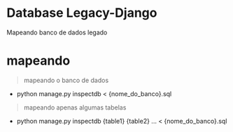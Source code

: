 # Database Legacy-Django
 Mapeando banco de dados legado

# mapeando
> mapeando o banco de dados
- python manage.py inspectdb < {nome_do_banco}.sql

>mapeando apenas algumas tabelas
- python manage.py inspectdb {table1} {table2} ... < {nome_do_banco}.sql
